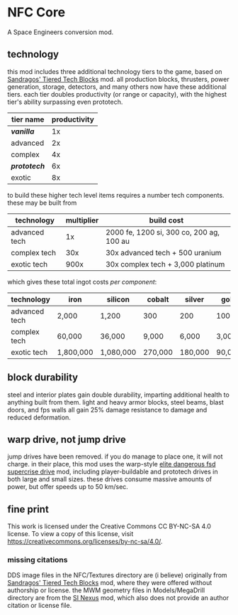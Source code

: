 # NFC Core
A Space Engineers conversion mod.

## technology
this mod includes three additional technology tiers to the game, based on [Sandragos' Tiered Tech Blocks](https://steamcommunity.com/sharedfiles/filedetails/?id=1682499145) mod.  all production blocks, thrusters, power generation, storage, detectors, and many others now have these additional tiers.  each tier doubles productivity (or range or capacity), with the highest tier's ability surpassing even prototech.

|tier name|productivity|
|---------------|----|
| ***vanilla*** | 1x |
| advanced      | 2x |
| complex       | 4x |
| ***prototech*** | 6x |
| exotic        | 8x |

to build these higher tech level items requires a number tech components.  these may be built from 

|technology|multiplier|build cost|
|----------|----------|----------|
| advanced tech | 1x   | 2000 fe, 1200 si, 300 co, 200 ag, 100 au | 
| complex tech  | 30x  | 30x advanced tech + 500 uranium | 
| exotic tech   | 900x | 30x complex tech + 3,000 platinum |

which gives these total ingot costs *per component*:

|technology|iron|silicon|cobalt|silver|gold|uranium|platinum|
|---------------|-----------|-----------|---------|---------|--------|--------|-------|
| advanced tech |     2,000 |     1,200 |     300 |     200 |    100 |     -- |    -- |
| complex tech  |    60,000 |    36,000 |   9,000 |   6,000 |  3,000 |    500 |    -- |
| exotic tech   | 1,800,000 | 1,080,000 | 270,000 | 180,000 | 90,000 | 15,000 | 3,000 |

## block durability
steel and interior plates gain double durability, imparting additional health to anything built from them.  light and heavy armor blocks, steel beams, blast doors, and fps walls all gain 25% damage resistance to damage and reduced deformation.

## warp drive, not jump drive
jump drives have been removed.  if you do manage to place one, it will not charge.  in their place, this mod uses the warp-style [elite dangerous fsd supercrise drive](https://steamcommunity.com/sharedfiles/filedetails/?id=2640137506) mod, including player-buildable and prototech drives in both large and small sizes.  these drives consume massive amounts of power, but offer speeds up to 50 km/sec.

## fine print
This work is licensed under the Creative Commons CC BY-NC-SA 4.0 license. To view a copy of this license, visit https://creativecommons.org/licenses/by-nc-sa/4.0/.

### missing citations
DDS image files in the NFC/Textures directory are (i believe) originally from [Sandragos' Tiered Tech Blocks](https://steamcommunity.com/sharedfiles/filedetails/?id=1682499145) mod, where they were offered without authorship or license.  the MWM geometry files in Models/MegaDrill directory are from the [SI Nexus](https://steamcommunity.com/sharedfiles/filedetails/?id=2471206619) mod, which also does not provide an author citation or license file.